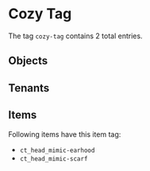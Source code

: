 # Cozy Tag

The tag `cozy-tag` contains 2 total entries.

## Objects

## Tenants

## Items

Following items have this item tag:

- `ct_head_mimic-earhood`
- `ct_head_mimic-scarf`
